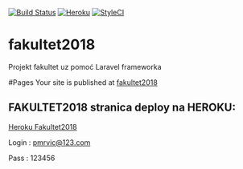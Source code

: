 [![Build Status](https://travis-ci.org/algebrateam/fakultet2018.svg?branch=master)](https://travis-ci.org/algebrateam/fakultet2018)
[![Heroku](https://github.com/algebrateam/phpdev2018/blob/master/heroku.svg)](https://dashboard.heroku.com/apps/fakultet2018)
[![StyleCI](https://github.styleci.io/repos/160552957/shield?branch=master)](https://github.styleci.io/repos/160552957)

# fakultet2018
Projekt fakultet uz pomoć Laravel frameworka

#Pages
 Your site is published at [fakultet2018](https://algebrateam.github.io/fakultet2018/)
 

## FAKULTET2018 stranica deploy na HEROKU: 
[Heroku Fakultet2018](http://fakultet2018.herokuapp.com)

Login : pmrvic@123.com

Pass : 123456
